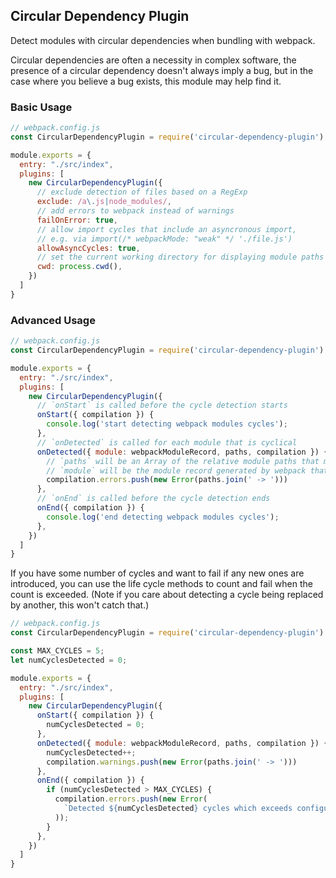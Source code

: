 ## Circular Dependency Plugin

Detect modules with circular dependencies when bundling with webpack.

Circular dependencies are often a necessity in complex software, the presence of a circular dependency doesn't always imply a bug, but in the case where you believe a bug exists, this module may help find it.

### Basic Usage

```js
// webpack.config.js
const CircularDependencyPlugin = require('circular-dependency-plugin')

module.exports = {
  entry: "./src/index",
  plugins: [
    new CircularDependencyPlugin({
      // exclude detection of files based on a RegExp
      exclude: /a\.js|node_modules/,
      // add errors to webpack instead of warnings
      failOnError: true,
      // allow import cycles that include an asyncronous import,
      // e.g. via import(/* webpackMode: "weak" */ './file.js')
      allowAsyncCycles: true,
      // set the current working directory for displaying module paths
      cwd: process.cwd(),
    })
  ]
}
```

### Advanced Usage

```js
// webpack.config.js
const CircularDependencyPlugin = require('circular-dependency-plugin')

module.exports = {
  entry: "./src/index",
  plugins: [
    new CircularDependencyPlugin({
      // `onStart` is called before the cycle detection starts
      onStart({ compilation }) {
        console.log('start detecting webpack modules cycles');
      },
      // `onDetected` is called for each module that is cyclical
      onDetected({ module: webpackModuleRecord, paths, compilation }) {
        // `paths` will be an Array of the relative module paths that make up the cycle
        // `module` will be the module record generated by webpack that caused the cycle
        compilation.errors.push(new Error(paths.join(' -> ')))
      },
      // `onEnd` is called before the cycle detection ends
      onEnd({ compilation }) {
        console.log('end detecting webpack modules cycles');
      },
    })
  ]
}
```

If you have some number of cycles and want to fail if any new ones are
introduced, you can use the life cycle methods to count and fail when the
count is exceeded. (Note if you care about detecting a cycle being replaced by
another, this won't catch that.)

```js
// webpack.config.js
const CircularDependencyPlugin = require('circular-dependency-plugin')

const MAX_CYCLES = 5;
let numCyclesDetected = 0;

module.exports = {
  entry: "./src/index",
  plugins: [
    new CircularDependencyPlugin({
      onStart({ compilation }) {
        numCyclesDetected = 0;
      },
      onDetected({ module: webpackModuleRecord, paths, compilation }) {
        numCyclesDetected++;
        compilation.warnings.push(new Error(paths.join(' -> ')))
      },
      onEnd({ compilation }) {
        if (numCyclesDetected > MAX_CYCLES) {
          compilation.errors.push(new Error(
            `Detected ${numCyclesDetected} cycles which exceeds configured limit of ${MAX_CYCLES}`
          ));
        }
      },
    })
  ]
}
```

